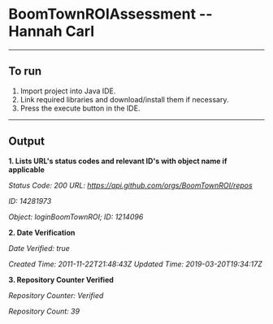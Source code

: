 # BoomTownROIAssessment -- Hannah Carl

---

## To run 

1. Import project into Java IDE.
2. Link required libraries and download/install them if necessary.
3. Press the execute button in the IDE.

---

## Output
**1. Lists URL's status codes and relevant ID's with object name if applicable**

*Status Code: 200 URL: https://api.github.com/orgs/BoomTownROI/repos*

*ID: 14281973*

*Object: loginBoomTownROI;  ID: 1214096*

**2. Date Verification**

*Date Verified: true*

*Created Time: 2011-11-22T21:48:43Z Updated Time: 2019-03-20T19:34:17Z*

**3. Repository Counter Verified**

*Repository Counter: Verified*

*Repository Count: 39*
